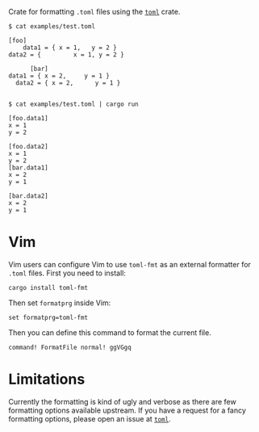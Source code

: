 Crate for formatting `.toml` files using the [`toml`](https://crates.io/crates/toml) crate.

```
$ cat examples/test.toml

[foo]
    data1 = { x = 1,   y = 2 }
data2 = {         x = 1, y = 2 }

      [bar]
data1 = { x = 2,     y = 1 }
  data2 = { x = 2,      y = 1 }


$ cat examples/test.toml | cargo run

[foo.data1]
x = 1
y = 2

[foo.data2]
x = 1
y = 2
[bar.data1]
x = 2
y = 1

[bar.data2]
x = 2
y = 1
```

# Vim

Vim users can configure Vim to use `toml-fmt` as an external formatter for `.toml` files. First you need to install:

```
cargo install toml-fmt
```

Then set `formatprg` inside Vim:

```
set formatprg=toml-fmt
```

Then you can define this command to format the current file.

```
command! FormatFile normal! ggVGgq
```

# Limitations

Currently the formatting is kind of ugly and verbose as there are few formatting options available upstream. If you have a request for a fancy formatting options, please open an issue at [`toml`](https://github.com/alexcrichton/toml-rs).
